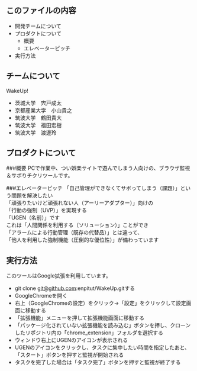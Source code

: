 このファイルの内容
---------------------
  * 開発チームについて
  * プロダクトについて
    * 概要
    * エレベーターピッチ
  * 実行方法

チームについて
---------------------
WakeUp!
  * 茨城大学　宍戸成太
  * 京都産業大学　小山貴之
  * 筑波大学　鶴田貴大
  * 筑波大学　福田宏樹
  * 筑波大学　渡邊玲

プロダクトについて
---------------------

###概要
PCで作業中、つい娯楽サイトで遊んでしまう人向けの、ブラウザ監視＆サボりチクリツールです。

###エレベーターピッチ
「自己管理ができなくてサボってしまう（課題）」という問題を解決したい  
「頑張りたいけど頑張れない人（アーリーアダプター）」向けの  
「行動の強制（UVP）」を実現する  
「UGEN（名前）」です  
これは「人間関係を利用する（ソリューション）」ことができ  
「アラームによる行動管理（既存の代替品）」とは違って、  
「他人を利用した強制機能（圧倒的な優位性）」が備わっています  

実行方法
---------------------
このツールはGoogle拡張を利用しています。

  * git clone git@github.com:enpitut/WakeUp.gitする
  * GoogleChromeを開く
  * 右上（GoogleChromeの設定）をクリック→「設定」をクリックして設定画面に移動する
  * 「拡張機能」メニューを押して拡張機能画面に移動する
  * 「パッケージ化されていない拡張機能を読み込む」ボタンを押し、クローンしたリポジトリ内の「chrome_extension」フォルダを選択する
  * ウィンドウ右上にUGENのアイコンが表示される
  * UGENのアイコンをクリックし、タスクに集中したい時間を指定したあと、「スタート」ボタンを押すと監視が開始される
  * タスクを完了した場合は「タスク完了」ボタンを押すと監視が終了する
